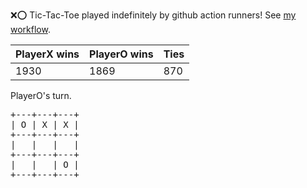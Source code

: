 :x::o: Tic-Tac-Toe played indefinitely by github action runners! See [my workflow](.github/workflows/play.yaml).

|PlayerX wins|PlayerO wins|Ties|
|-|-|-|
|1930|1869|870|

PlayerO's turn.

<pre>
+---+---+---+
| O | X | X |
+---+---+---+
|   |   |   |
+---+---+---+
|   |   | O |
+---+---+---+
</pre>